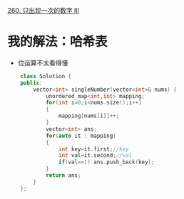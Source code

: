 [260. 只出现一次的数字 III](https://leetcode-cn.com/problems/single-number-iii/description/)

# 我的解法：哈希表
- 位运算不太看得懂

```c++
    class Solution {
    public:
        vector<int> singleNumber(vector<int>& nums) {
            unordered_map<int,int> mapping;
            for(int i=0;i<nums.size();i++)
            {
                mapping[nums[i]]++;
            }
            vector<int> ans;
            for(auto it : mapping)
            {
                int key=it.first;//key
                int val=it.second;//val
                if(val==1) ans.push_back(key);
            }
            return ans;
        }
    };
```

